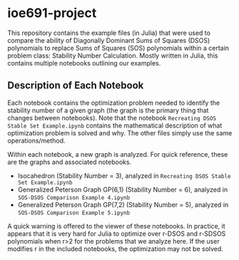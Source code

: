 # ioe691-project
This repository contains the example files (in Julia) that were used to compare the ability of Diagonally Dominant Sums of Squares (DSOS) polynomials to replace Sums of Squares (SOS) polynomials within a certain problem class: Stability Number Calculation. Mostly written in Julia, this contains multiple notebooks outlining our examples.

## Description of Each Notebook
Each notebook contains the optimization problem needed to identify the stability number of a given graph (the graph is the primary thing that changes between notebooks). Note that the notebook `Recreating DSOS Stable Set Example.ipynb` contains the mathematical description of what optimization problem is solved and why. The other files simply use the same operations/method.

Within each notebook, a new graph is analyzed. For quick reference, these are the graphs and associated notebooks.
* Isocahedron (Stability Number = 3), analyzed in `Recreating DSOS Stable Set Example.ipynb`
* Generalized Peterson Graph GP(6,1) (Stability Number = 6), analyzed in `SOS-DSOS Comparison Example 4.ipynb`
* Generalized Peterson Graph GP(7,2) (Stability Number = 5), analyzed in `SOS-DSOS Comparison Example 5.ipynb`

A quick warning is offered to the viewer of these notebooks. In practice, it appears that it is very hard for Julia to optimize over r-DSOS and r-SDSOS polynomials when r>2 for the problems that we analyze here. If the user modifies r in the included notebooks, the optimization may not be solved.